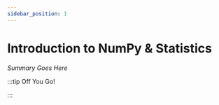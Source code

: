 ```yaml
---
sidebar_position: 1
---
```


# Introduction to NumPy & Statistics

_Summary Goes Here_

:::tip Off You Go!

<QuestButton text="Happy Questing" link='' />

:::

